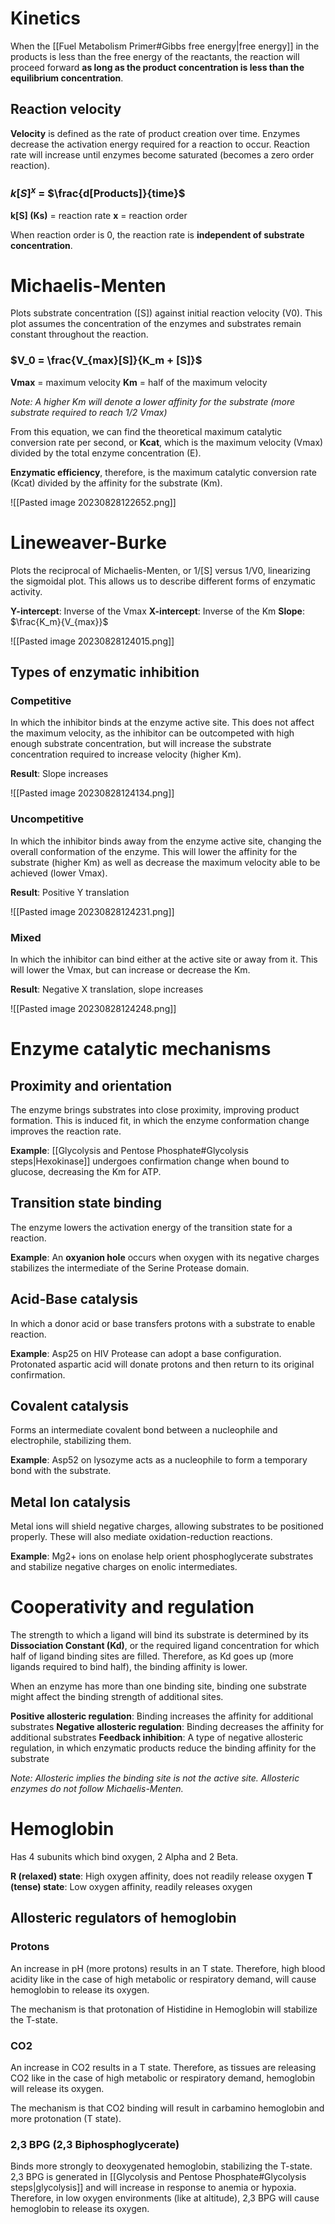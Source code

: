 # Kinetics
When the [[Fuel Metabolism Primer#Gibbs free energy|free energy]] in the products is less than the free energy of the reactants, the reaction will proceed forward **as long as the product concentration is less than the equilibrium concentration**.
## Reaction velocity
**Velocity** is defined as the rate of product creation over time. Enzymes decrease the activation energy required for a reaction to occur. Reaction rate will increase until enzymes become saturated (becomes a zero order reaction).

### $k[S]^x$ = $\frac{d[Products]}{time}$ 

**k\[S] (Ks)** = reaction rate
**x** = reaction order

When reaction order is 0, the reaction rate is **independent of substrate concentration**.
# Michaelis-Menten
Plots substrate concentration (\[S]) against initial reaction velocity (V0). This plot assumes the concentration of the enzymes and substrates remain constant throughout the reaction.

### $V_0 = \frac{V_{max}[S]}{K_m + [S]}$

**Vmax** = maximum velocity
**Km** = half of the maximum velocity

*Note: A higher Km will denote a lower affinity for the substrate (more substrate required to reach 1/2 Vmax)*

From this equation, we can find the theoretical maximum catalytic conversion rate per second, or **Kcat**, which is the maximum velocity (Vmax) divided by the total enzyme concentration (E).

**Enzymatic efficiency**, therefore, is the maximum catalytic conversion rate (Kcat) divided by the affinity for the substrate (Km).

![[Pasted image 20230828122652.png]]
# Lineweaver-Burke
Plots the reciprocal of Michaelis-Menten, or 1/\[S] versus 1/V0, linearizing the sigmoidal plot. This allows us to describe different forms of enzymatic activity.

**Y-intercept**: Inverse of the Vmax
**X-intercept**: Inverse of the Km
**Slope**: $\frac{K_m}{V_{max}}$

![[Pasted image 20230828124015.png]]
## Types of enzymatic inhibition
### Competitive
In which the inhibitor binds at the enzyme active site. This does not affect the maximum velocity, as the inhibitor can be outcompeted with high enough substrate concentration, but will increase the substrate concentration required to increase velocity (higher Km).

**Result**: Slope increases

![[Pasted image 20230828124134.png]]
### Uncompetitive
In which the inhibitor binds away from the enzyme active site, changing the overall conformation of the enzyme. This will lower the affinity for the substrate (higher Km) as well as decrease the maximum velocity able to be achieved (lower Vmax).

**Result**: Positive Y translation

![[Pasted image 20230828124231.png]]
### Mixed
In which the inhibitor can bind either at the active site or away from it. This will lower the Vmax, but can increase or decrease the Km.

**Result**: Negative X translation, slope increases

![[Pasted image 20230828124248.png]]
# Enzyme catalytic mechanisms
## Proximity and orientation
The enzyme brings substrates into close proximity, improving product formation. This is induced fit, in which the enzyme conformation change improves the reaction rate.

**Example**: [[Glycolysis and Pentose Phosphate#Glycolysis steps|Hexokinase]] undergoes confirmation change when bound to glucose, decreasing the Km for ATP.
## Transition state binding
The enzyme lowers the activation energy of the transition state for a reaction.

**Example**: An **oxyanion hole** occurs when oxygen with its negative charges stabilizes the intermediate of the Serine Protease domain.
## Acid-Base catalysis
In which a donor acid or base transfers protons with a substrate to enable reaction.

**Example**: Asp25 on HIV Protease can adopt a base configuration. Protonated aspartic acid will donate protons and then return to its original confirmation.
## Covalent catalysis
Forms an intermediate covalent bond between a nucleophile and electrophile, stabilizing them.

**Example**: Asp52 on lysozyme acts as a nucleophile to form a temporary bond with the substrate.
## Metal Ion catalysis
Metal ions will shield negative charges, allowing substrates to be positioned properly. These will also mediate oxidation-reduction reactions.

**Example**: Mg2+ ions on enolase help orient phosphoglycerate substrates and stabilize negative charges on enolic intermediates.
# Cooperativity and regulation
The strength to which a ligand will bind its substrate is determined by its **Dissociation Constant (Kd)**, or the required ligand concentration for which half of ligand binding sites are filled. Therefore, as Kd goes up (more ligands required to bind half), the binding affinity is lower.

When an enzyme has more than one binding site, binding one substrate might affect the binding strength of additional sites.

**Positive allosteric regulation**: Binding increases the affinity for additional substrates
**Negative allosteric regulation**: Binding decreases the affinity for additional substrates
**Feedback inhibition**: A type of negative allosteric regulation, in which enzymatic products reduce the binding affinity for the substrate

*Note: Allosteric implies the binding site is not the active site. Allosteric enzymes do not follow Michaelis-Menten.*
# Hemoglobin
Has 4 subunits which bind oxygen, 2 Alpha and 2 Beta.

**R (relaxed) state**: High oxygen affinity, does not readily release oxygen
**T (tense) state**: Low oxygen affinity, readily releases oxygen

## Allosteric regulators of hemoglobin
### Protons
An increase in pH (more protons) results in an T state. Therefore, high blood acidity like in the case of high metabolic or respiratory demand, will cause hemoglobin to release its oxygen.

The mechanism is that protonation of Histidine in Hemoglobin will stabilize the T-state.
### CO2
An increase in CO2 results in a T state. Therefore, as tissues are releasing CO2 like in the case of high metabolic or respiratory demand, hemoglobin will release its oxygen.

The mechanism is that CO2 binding will result in carbamino hemoglobin and more protonation (T state).
### 2,3 BPG (2,3 Biphosphoglycerate)
Binds more strongly to deoxygenated hemoglobin, stabilizing the T-state. 2,3 BPG is generated in [[Glycolysis and Pentose Phosphate#Glycolysis steps|glycolysis]] and will increase in response to anemia or hypoxia. Therefore, in low oxygen environments (like at altitude), 2,3 BPG will cause hemoglobin to release its oxygen.